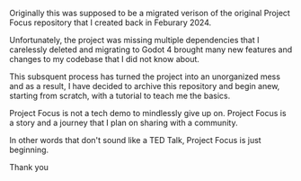 Originally this was supposed to be a migrated verison of the original Project Focus repository that I created back in Feburary 2024.

Unfortunately, the project was missing multiple dependencies that I carelessly deleted and migrating to Godot 4 brought many new features and changes to my codebase that I did not know about.

This subsquent process has turned the project into an unorganized mess and as a result, I have decided to archive this repository and begin anew, starting from scratch, with a tutorial to teach me the basics.

Project Focus is not a tech demo to mindlessly give up on. Project Focus is a story and a journey that I plan on sharing with a community.

In other words that don't sound like a TED Talk, Project Focus is just beginning.

Thank you
